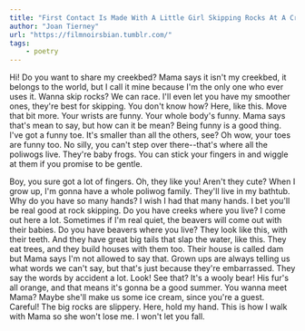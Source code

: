 ```yaml
---
title: "First Contact Is Made With A Little Girl Skipping Rocks At A Creek"
author: "Joan Tierney"
url: "https://filmnoirsbian.tumblr.com/"
tags: 
    - poetry
---
```


Hi! Do you want to share my creekbed? Mama says it isn't my creekbed, it belongs to the world, but I call it mine because I'm the only one who ever uses it. Wanna skip rocks? We can race. I'll even let you have my smoother ones, they're best for skipping. You don't know how? Here, like this. Move that bit more. Your wrists are funny. Your whole body's funny. Mama says that's mean to say, but how can it be mean? Being funny is a good thing. I've got a funny toe. It's smaller than all the others, see? Oh wow, your toes are funny too. No silly, you can't step over there--that's where all the poliwogs live. They're baby frogs. You can stick your fingers in and wiggle at them if you promise to be gentle. 

Boy, you sure got a lot of fingers. Oh, they like you! Aren't they cute? When I grow up, I'm gonna have a whole poliwog family. They'll live in my bathtub. Why do you have so many hands? I wish I had that many hands. I bet you'll be real good at rock skipping. Do you have creeks where you live? I come out here a lot. Sometimes if I'm real quiet, the beavers will come out with their babies. Do you have beavers where you live? They look like this, with their teeth. And they have great big tails that slap the water, like this. They eat trees, and they build houses with them too. Their house is called dam but Mama says I'm not allowed to say that. Grown ups are always telling us what words we can't say, but that's just because they're embarrassed. They say the words by accident a lot. Look! See that? It's a wooly bear! His fur's all orange, and that means it's gonna be a good summer. You wanna meet Mama? Maybe she'll make us some ice cream, since you're a guest. Careful! The big rocks are slippery. Here, hold my hand. This is how I walk with Mama so she won't lose me. I won't let you fall.
